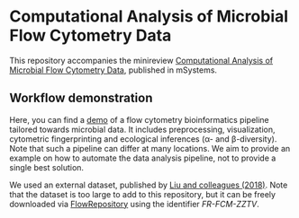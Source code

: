 # Computational Analysis of Microbial Flow Cytometry Data

This repository accompanies the minireview [Computational Analysis of Microbial Flow Cytometry Data](https://msystems.asm.org/content/6/1/e00895-20), published in mSystems. 

## Workflow demonstration

Here,  you can find a [demo](https://github.com/rprops/MSys_FCMreview/blob/master/Demo.html) of a flow cytometry bioinformatics pipeline tailored towards microbial data. It includes preprocessing, visualization, cytometric fingerprinting and ecological inferences (&alpha;- and &beta;-diversity). Note that such a pipeline can differ at many locations. We aim to provide an example on how to automate the data analysis pipeline, not to provide a single best solution. 

We used an external dataset, published by [Liu and colleagues (2018)](https://msphere.asm.org/content/3/1/e00564-17). Note that the dataset is too large to add to this repository, but it can be freely downloaded via [FlowRepository](http://flowrepository.org/FR-FCM-ZZTV) using the identifier _FR-FCM-ZZTV_. 
